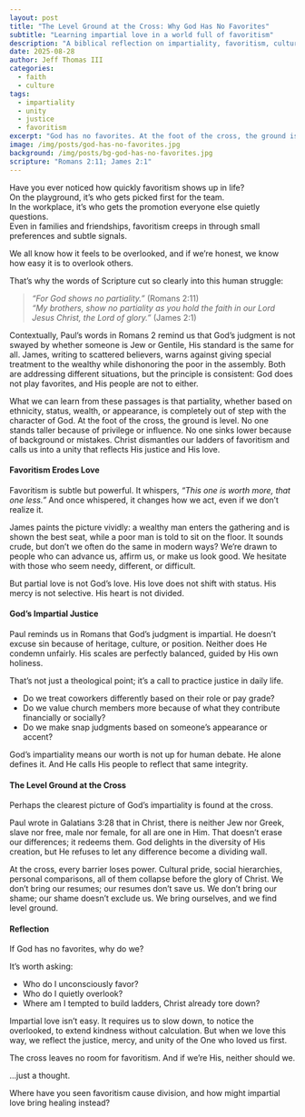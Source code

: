 ```yaml
---
layout: post
title: "The Level Ground at the Cross: Why God Has No Favorites"
subtitle: "Learning impartial love in a world full of favoritism"
description: "A biblical reflection on impartiality, favoritism, cultural identity, justice, and unity in Christ."
date: 2025-08-28
author: Jeff Thomas III
categories:
  - faith
  - culture
tags:
  - impartiality
  - unity
  - justice
  - favoritism
excerpt: "God has no favorites. At the foot of the cross, the ground is level, inviting us to love without partiality."
image: /img/posts/god-has-no-favorites.jpg
background: /img/posts/bg-god-has-no-favorites.jpg
scripture: "Romans 2:11; James 2:1"
---
```


Have you ever noticed how quickly favoritism shows up in life?  
On the playground, it’s who gets picked first for the team.  
In the workplace, it’s who gets the promotion everyone else quietly questions.  
Even in families and friendships, favoritism creeps in through small preferences and subtle signals.  

We all know how it feels to be overlooked, and if we’re honest, we know how easy it is to overlook others.  

That’s why the words of Scripture cut so clearly into this human struggle:  
> *“For God shows no partiality.”* (Romans 2:11)  
> *“My brothers, show no partiality as you hold the faith in our Lord Jesus Christ, the Lord of glory.”* (James 2:1)  

Contextually, Paul’s words in Romans 2 remind us that God’s judgment is not swayed by whether someone is Jew or Gentile, His standard is the same for all. James, writing to scattered believers, warns against giving special treatment to the wealthy while dishonoring the poor in the assembly. Both are addressing different situations, but the principle is consistent: God does not play favorites, and His people are not to either.  

What we can learn from these passages is that partiality, whether based on ethnicity, status, wealth, or appearance, is completely out of step with the character of God. At the foot of the cross, the ground is level. No one stands taller because of privilege or influence. No one sinks lower because of background or mistakes. Christ dismantles our ladders of favoritism and calls us into a unity that reflects His justice and His love.  

#### Favoritism Erodes Love  

Favoritism is subtle but powerful. It whispers, *“This one is worth more, that one less.”* And once whispered, it changes how we act, even if we don’t realize it.  

James paints the picture vividly: a wealthy man enters the gathering and is shown the best seat, while a poor man is told to sit on the floor. It sounds crude, but don’t we often do the same in modern ways? We’re drawn to people who can advance us, affirm us, or make us look good. We hesitate with those who seem needy, different, or difficult.  

But partial love is not God’s love. His love does not shift with status. His mercy is not selective. His heart is not divided.  

#### God’s Impartial Justice  

Paul reminds us in Romans that God’s judgment is impartial. He doesn’t excuse sin because of heritage, culture, or position. Neither does He condemn unfairly. His scales are perfectly balanced, guided by His own holiness.  

That’s not just a theological point; it’s a call to practice justice in daily life.  
- Do we treat coworkers differently based on their role or pay grade?  
- Do we value church members more because of what they contribute financially or socially?  
- Do we make snap judgments based on someone’s appearance or accent?  

God’s impartiality means our worth is not up for human debate. He alone defines it. And He calls His people to reflect that same integrity.  

#### The Level Ground at the Cross  

Perhaps the clearest picture of God’s impartiality is found at the cross.  

Paul wrote in Galatians 3:28 that in Christ, there is neither Jew nor Greek, slave nor free, male nor female, for all are one in Him. That doesn’t erase our differences; it redeems them. God delights in the diversity of His creation, but He refuses to let any difference become a dividing wall.  

At the cross, every barrier loses power. Cultural pride, social hierarchies, personal comparisons, all of them collapse before the glory of Christ. We don’t bring our resumes; our resumes don’t save us. We don’t bring our shame; our shame doesn’t exclude us. We bring ourselves, and we find level ground.  


#### Reflection  

If God has no favorites, why do we?  

It’s worth asking:  
- Who do I unconsciously favor?  
- Who do I quietly overlook?  
- Where am I tempted to build ladders, Christ already tore down?  

Impartial love isn’t easy. It requires us to slow down, to notice the overlooked, to extend kindness without calculation. But when we love this way, we reflect the justice, mercy, and unity of the One who loved us first.  

The cross leaves no room for favoritism. And if we’re His, neither should we.  

…just a thought.  

Where have you seen favoritism cause division, and how might impartial love bring healing instead?

<!--stackedit_data:
eyJoaXN0b3J5IjpbLTM0NjYxMzMwMF19
-->